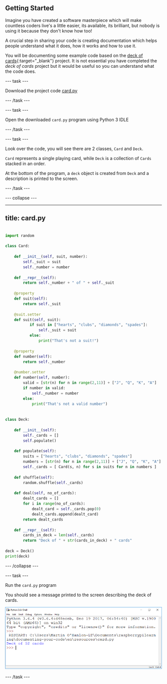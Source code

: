 ## Getting Started

Imagine you have created a software masterpiece which will make countless coders live's a little easier, its available, its brilliant, but nobody is using it because they  don't know how too!

A crucial step in sharing your code is creating documentation which helps people understand what it does, how it works and how to use it.

You will be documenting some example code based on the [deck of cards](https://projects.raspberrypi.org/en/projects/deck-of-cards){:target="_blank"} project. It is not essential you have completed the *deck of cards* project but it would be useful so you can understand what the code does.

--- task ---

Download the project code [card.py](resources/card.py)

--- /task ---

--- task ---

Open the downloaded `card.py` program using Python 3 IDLE

--- /task ---

--- task ---

Look over the code, you will see there are 2 classes, `Card` and `Deck`.

`Card` represents a single playing card, while `Deck` is a collection of `Cards` stacked in an order.

At the bottom of the program, a `deck` object is created from `Deck` and a description is printed to the screen.

--- /task ---

--- collapse ---

---
title: card.py
---

```python

import random

class Card:

    def __init__(self, suit, number):
        self._suit = suit
        self._number = number

    def __repr__(self):
        return self._number + " of " + self._suit

    @property
    def suit(self):
        return self._suit

    @suit.setter
    def suit(self, suit):
           if suit in ["hearts", "clubs", "diamonds", "spades"]:
               self._suit = suit
           else:
               print("That's not a suit!")

    @property
    def number(self):
        return self._number

    @number.setter
    def number(self, number):
        valid = [str(n) for n in range(2,11)] + ["J", "Q", "K", "A"]
        if number in valid:
            self._number = number
        else:
            print("That's not a valid number")


class Deck:

    def __init__(self):
        self._cards = []
        self.populate()

    def populate(self):
        suits = ["hearts", "clubs", "diamonds", "spades"]
        numbers = [str(n) for n in range(2,11)] + ["J", "Q", "K", "A"]
        self._cards = [ Card(s, n) for s in suits for n in numbers ]

    def shuffle(self):
        random.shuffle(self._cards)

    def deal(self, no_of_cards):
        dealt_cards = []
        for i in range(no_of_cards):
            dealt_card = self._cards.pop(0)
            dealt_cards.append(dealt_card)
        return dealt_cards

    def __repr__(self):
        cards_in_deck = len(self._cards)
        return "Deck of " + str(cards_in_deck) + " cards"
        
deck = Deck()
print(deck)

```

--- /collapse ---

--- task ---

Run the `card.py` program

You should see a message printed to the screen describing the deck of cards.

![deck of 52 cards](images/deckofcards.png)

--- /task ---
